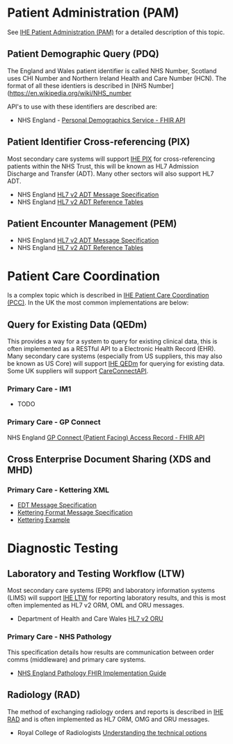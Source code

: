 
# Patient Administration (PAM)

See [IHE Patient Administration (PAM)](https://profiles.ihe.net/ITI/TF/Volume1/ch-14.html) for a detailed description of this topic.

## Patient Demographic Query (PDQ)

The England and Wales patient identifier is called NHS Number, Scotland uses CHI Number and Northern Ireland Health and Care Number (HCN). The format of all these identiers is described in [NHS Number](https://en.wikipedia.org/wiki/NHS_number

API's to use with these identifiers are described are:

- NHS England - [Personal Demographics Service - FHIR API](https://digital.nhs.uk/developer/api-catalogue/personal-demographics-service-fhir)

## Patient Identifier Cross-referencing (PIX)

Most secondary care systems will support [IHE PIX](https://profiles.ihe.net/ITI/TF/Volume1/ch-5.html) for cross-referencing patients within the NHS Trust, this will be known as HL7 Admission Discharge and Transfer (ADT). Many other sectors will also support HL7 ADT.

- NHS England [HL7 v2 ADT Message Specification](HL7/HSCIC-ITK-HL7-V2-Message-Specifications.pdf)
- NHS England [HL7 v2 ADT Reference Tables](HL7/HSCIC-ITK-HL7-V2-Reference-Tables.pdf)

## Patient Encounter Management (PEM)

- NHS England [HL7 v2 ADT Message Specification](HL7/HSCIC-ITK-HL7-V2-Message-Specifications.pdf)
- NHS England [HL7 v2 ADT Reference Tables](HL7/HSCIC-ITK-HL7-V2-Reference-Tables.pdf)


# Patient Care Coordination

Is a complex topic which is described in [IHE Patient Care Coordination (PCC)](https://www.ihe.net/resources/technical_frameworks/#pcc). In the UK the most common implementations are below:

## Query for Existing Data (QEDm)

This provides a way for a system to query for existing clinical data, this is often implemented as a RESTful API to a Electronic Health Record (EHR).
Many secondary care systems (especially from US suppliers, this may also be known as US Core) will support [IHE QEDm](https://profiles.ihe.net/ITI/TF/Volume1/ch-10.html) for querying for existing data. Some UK suppliers will support [CareConnectAPI](https://nhsconnect.github.io/CareConnectAPI/).

### Primary Care - IM1

- TODO

### Primary Care - GP Connect

NHS England [GP Connect (Patient Facing) Access Record - FHIR API](https://simplifier.net/guide/gp-connect-patient-facing-access-record)

## Cross Enterprise Document Sharing (XDS and MHD)

### Primary Care - Kettering XML

- [EDT Message Specification](kettering/EDT_Message_Specification_v3.0.7.pdf)
- [Kettering Format Message Specification](kettering/Kettering_Format_Messages_in_Vision.pdf)
- [Kettering Example](kettering/KetteringExample.xml)

# Diagnostic Testing

## Laboratory and Testing Workflow (LTW)

Most secondary care systems (EPR) and laboratory information systems (LIMS) will support [IHE LTW](https://profiles.ihe.net/ITI/TF/Volume1/ch-16.html) for reporting laboratory results, and this is most often implemented as HL7 v2 ORM, OML and ORU messages.

- Department of Health and Care Wales [HL7 v2 ORU](HL7/DHCW-HL7-v2-5-1-ORUR01-Specification.pdf)

### Primary Care - NHS Pathology

This specification details how results are communication between order comms (middleware) and primary care systems.

- [NHS England Pathology FHIR Implementation Guide](https://simplifier.net/guide/pathology-fhir-implementation-guide/home?version=0.2.0)

## Radiology (RAD)

The method of exchanging radiology orders and reports is described in [IHE RAD](https://profiles.ihe.net/ITI/TF/Volume1/ch-17.html) and is often implemented as HL7 ORM, OMG and ORU messages.

- Royal College of Radiologists [Understanding the technical options](https://www.rcr.ac.uk/media/wwtp2mif/rcr-publications_radiology-reporting-networks-understanding-the-technical-options_march-2022.pdf)
